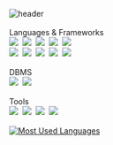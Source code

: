 ![header](https://capsule-render.vercel.app/api?type=rect&color=#B897FF&height=250&section=header&text=Doohong's&nbsp;Github&fontSize=90)
<br>
<br>
Languages & Frameworks
<br>
![](https://img.shields.io/badge/HTML-239120?style=for-the-badge&logo=html5&logoColor=white)&nbsp;
![](https://img.shields.io/badge/CSS-239120?&style=for-the-badge&logo=css3&logoColor=white)&nbsp;
![](https://img.shields.io/badge/JavaScript-F7DF1E?style=for-the-badge&logo=JavaScript&logoColor=white)&nbsp;
![](https://img.shields.io/badge/TypeScript-007ACC?style=for-the-badge&logo=typescript&logoColor=white)&nbsp;
![](https://img.shields.io/badge/React-20232A?style=for-the-badge&logo=react&logoColor=61DAFB)
<br>
![](https://img.shields.io/badge/Python-3776AB?style=for-the-badge&logo=python&logoColor=white)&nbsp;
![](https://img.shields.io/badge/Flask-000000?style=for-the-badge&logo=flask&logoColor=white)&nbsp;
![](https://img.shields.io/badge/C-00599C?style=for-the-badge&logo=c&logoColor=white)&nbsp;
![](https://img.shields.io/badge/C%2B%2B-00599C?style=for-the-badge&logo=c%2B%2B&logoColor=white)&nbsp;
![](https://img.shields.io/badge/Java-ED8B00?style=for-the-badge&logo=openjdk&logoColor=white)
<br>
<br>
DBMS
<br>
![](https://img.shields.io/badge/Firebase-039BE5?style=for-the-badge&logo=Firebase&logoColor=white)&nbsp;
![](https://img.shields.io/badge/MySQL-00000F?style=for-the-badge&logo=mysql&logoColor=white)
<br>
<br>
Tools
<br>
![](https://img.shields.io/badge/Visual_Studio_Code-0078D4?style=for-the-badge&logo=visual%20studio%20code&logoColor=white)&nbsp;
![](https://img.shields.io/badge/Colab-F9AB00?style=for-the-badge&logo=googlecolab&color=525252)&nbsp;
![](https://img.shields.io/badge/Eclipse-2C2255?style=for-the-badge&logo=eclipse&logoColor=white)&nbsp;
![](https://img.shields.io/badge/GitHub-100000?style=for-the-badge&logo=github&logoColor=white)
<br>
<br>
[![Most Used Languages](https://github-readme-stats.vercel.app/api/top-langs/?username=DooHongKm&langs_count=8)](https://github.com/DooHongKm/github-readme-stats)
<!--
**DooHongKm/DooHongKm** is a ✨ _special_ ✨ repository because its `README.md` (this file) appears on your GitHub profile.

Here are some ideas to get you started:

- 🔭 I’m currently working on ...
- 🌱 I’m currently learning ...
- 👯 I’m looking to collaborate on ...
- 🤔 I’m looking for help with ...
- 💬 Ask me about ...
- 📫 How to reach me: ...
- 😄 Pronouns: ...
- ⚡ Fun fact: ...
-->
